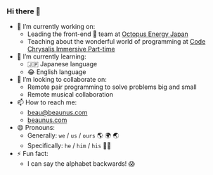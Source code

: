 ### Hi there 👋

- 🔭 I’m currently working on:
  - Leading the front-end 🐙 team at [Octopus Energy Japan](https://octopusenergy.co.jp/)
  - Teaching about the wonderful world of programming at [Code Chrysalis Immersive Part-time](https://www.codechrysalis.io/immersive-part-time)
- 🌱 I’m currently learning:
  - 🇯🇵 Japanese language
  - 😂 English language
- 👯 I’m looking to collaborate on:
  - Remote pair programming to solve problems big and small
  - Remote musical collaboration
- 📫 How to reach me:
  - beau@beaunus.com
  - [beaunus.com](https://beaunus.com/)
- 😄 Pronouns:
  - Generally: `we` / `us` / `ours` 🌎 🌍 🌏
  - Specifically: `he` / `him` / `his` 🙋‍♂️
- ⚡ Fun fact:
  - I can say the alphabet backwards! 😱
  
